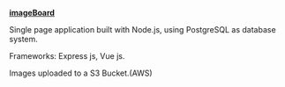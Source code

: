 **<u>imageBoard</u>**



Single page application built with Node.js, using PostgreSQL as database system.

Frameworks: Express js, Vue js.

Images uploaded to a S3 Bucket.(AWS) 
